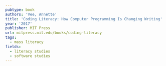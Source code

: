 ```yaml
---
pubtype: book
authors: 'Vee, Annette'
title: 'Coding Literacy: How Computer Programming Is Changing Writing'
year: '2017'
publisher: MIT Press
url: mitpress.mit.edu/books/coding-literacy
tags:
  - mass literacy
fields:
  - literacy studies
  - software studies
---
```

